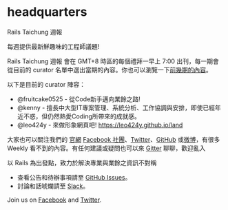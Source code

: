 # headquarters
Rails Taichung 週報

每週提供最新鮮趣味的工程師議題!

Rails Taichung  週報 會在 GMT+8 時區的每個禮拜一早上 7:00 出刊，每一期會從目前的 curator 名單中選出當期的內容。你也可以瀏覽一下[前幾期的內容]()。

以下是目前的 curator 陣容：

* @fruitcake0525 - 從Code新手邁向業餘之路!
* @kenny - 擅長中大型IT專案管理、系統分析、工作協調與安排，即使已經年近不惑，但仍然熱愛Coding所帶來的成就感。
* @leo424y - 來做形象網頁吧! https://leo424y.github.io/land

大家也可以關注我們的 [官網](http://rails-taichung.com)  [Facebook 社團](https://www.facebook.com/groups/RORTaichung/)、[Twitter]()、[GitHub](https://github.com/railstaichung/rails-taichung) 或[微博]()，有很多 Weekly 看不到的內容。有任何建議或疑問也可以來 [Gitter](https://gitter.im/railstaichung/) 聊聊，歡迎亂入

以 Rails 為出發點，致力於解決專業與業餘之資訊不對稱

* 查看公告和待辦事項請至 [GitHub Issues](https://github.com/railstaichung/headquarters/issues)。
* 討論和話唬爛請至 [Slack](https://rortc.herokuapp.com/)。

Join us on [Facebook](https://www.facebook.com/groups/RORTaichung/) and [Twitter]().
